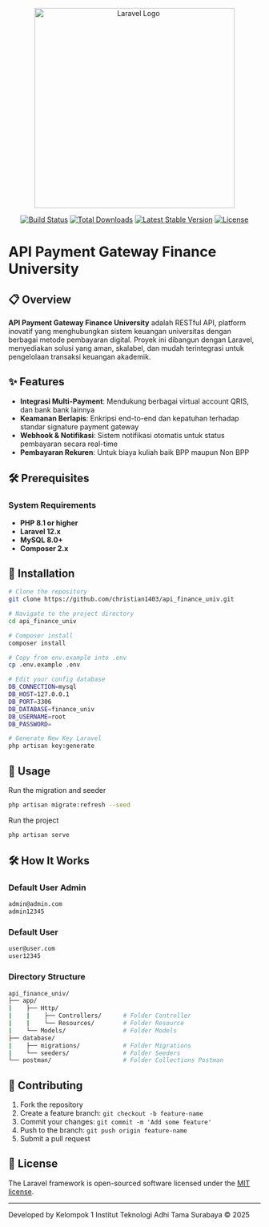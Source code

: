 <p align="center"><a href="https://laravel.com" target="_blank"><img src="https://raw.githubusercontent.com/laravel/art/master/logo-lockup/5%20SVG/2%20CMYK/1%20Full%20Color/laravel-logolockup-cmyk-red.svg" width="400" alt="Laravel Logo"></a></p>

<p align="center">
<a href="https://github.com/laravel/framework/actions"><img src="https://github.com/laravel/framework/workflows/tests/badge.svg" alt="Build Status"></a>
<a href="https://packagist.org/packages/laravel/framework"><img src="https://img.shields.io/packagist/dt/laravel/framework" alt="Total Downloads"></a>
<a href="https://packagist.org/packages/laravel/framework"><img src="https://img.shields.io/packagist/v/laravel/framework" alt="Latest Stable Version"></a>
<a href="https://packagist.org/packages/laravel/framework"><img src="https://img.shields.io/packagist/l/laravel/framework" alt="License"></a>
</p>

# API Payment Gateway Finance University

## 📋 Overview

**API Payment Gateway Finance University** adalah RESTful API, platform inovatif yang menghubungkan sistem keuangan universitas dengan berbagai metode pembayaran digital. Proyek ini dibangun dengan Laravel, menyediakan solusi yang aman, skalabel, dan mudah terintegrasi untuk pengelolaan transaksi keuangan akademik.

## ✨ Features

- **Integrasi Multi-Payment**: Mendukung berbagai virtual account QRIS, dan bank bank lainnya
- **Keamanan Berlapis**: Enkripsi end-to-end dan kepatuhan terhadap standar signature payment gateway
- **Webhook & Notifikasi**: Sistem notifikasi otomatis untuk status pembayaran secara real-time
- **Pembayaran Rekuren**: Untuk biaya kuliah baik BPP maupun Non BPP

## 🛠️ Prerequisites

### System Requirements

- **PHP 8.1 or higher**
- **Laravel 12.x**
- **MySQL 8.0+**
- **Composer 2.x**

## 🚀 Installation

```bash
# Clone the repository
git clone https://github.com/christian1403/api_finance_univ.git

# Navigate to the project directory
cd api_finance_univ

# Composer install
composer install

# Copy from env.example into .env
cp .env.example .env

# Edit your config database
DB_CONNECTION=mysql
DB_HOST=127.0.0.1
DB_PORT=3306
DB_DATABASE=finance_univ
DB_USERNAME=root
DB_PASSWORD=

# Generate New Key Laravel
php artisan key:generate
```
## 📘 Usage
Run the migration and seeder

```bash
php artisan migrate:refresh --seed
```

Run the project

```bash
php artisan serve
```

## 🛠️ How It Works

### Default User Admin

```bash
admin@admin.com
admin12345
```

### Default User

```bash
user@user.com
user12345
```

### Directory Structure

```bash
api_finance_univ/
├── app/
|    ├── Http/
|    |    ├── Controllers/      # Folder Controller
|    |    └── Resources/        # Folder Resource
|    └── Models/                # Folder Models
├── database/
|    ├── migrations/            # Folder Migrations
|    └── seeders/               # Folder Seeders
└── postman/                    # Folder Collections Postman
```

## 🤝 Contributing

1. Fork the repository
2. Create a feature branch: `git checkout -b feature-name`
3. Commit your changes: `git commit -m 'Add some feature'`
4. Push to the branch: `git push origin feature-name`
5. Submit a pull request

## 📄 License

The Laravel framework is open-sourced software licensed under the [MIT license](https://opensource.org/licenses/MIT).

---

Developed by Kelompok 1 Institut Teknologi Adhi Tama Surabaya © 2025
